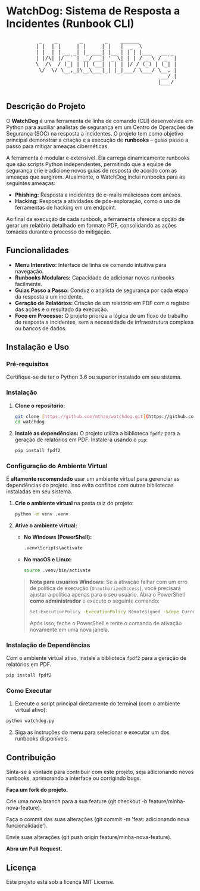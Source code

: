 # WatchDog: Sistema de Resposta a Incidentes (Runbook CLI)

<div align="center">
    <pre>
     _    _       _       _    ______            
    | |  | |     | |     | |   |  _  \           
    | |  | | __ _| |_ ___| |__ | | | |___   __ _ 
    | |/\| |/ _` | __/ __| '_ \| | | / _ \ / _` |
    \  /\  / (_| | || (__| | | | |/ / (_) | (_| |
     \/  \/ \__,_|\__\___|_| |_|___/ \___/ \__, |
                                            __/ |
                                           |___/ 
    </pre>
</div>

## Descrição do Projeto

O **WatchDog** é uma ferramenta de linha de comando (CLI) desenvolvida em Python para auxiliar analistas de segurança em um Centro de Operações de Segurança (SOC) na resposta a incidentes. O projeto tem como objetivo principal demonstrar a criação e a execução de **runbooks** – guias passo a passo para mitigar ameaças cibernéticas.

A ferramenta é modular e extensível. Ela carrega dinamicamente runbooks que são scripts Python independentes, permitindo que a equipe de segurança crie e adicione novos guias de resposta de acordo com as ameaças que surgirem. Atualmente, o WatchDog inclui runbooks para as seguintes ameaças:

-   **Phishing:** Resposta a incidentes de e-mails maliciosos com anexos.
-   **Hacking:** Resposta a atividades de pós-exploração, como o uso de ferramentas de hacking em um endpoint.

Ao final da execução de cada runbook, a ferramenta oferece a opção de gerar um relatório detalhado em formato PDF, consolidando as ações tomadas durante o processo de mitigação.

## Funcionalidades

-   **Menu Interativo:** Interface de linha de comando intuitiva para navegação.
-   **Runbooks Modulares:** Capacidade de adicionar novos runbooks facilmente.
-   **Guias Passo a Passo:** Conduz o analista de segurança por cada etapa da resposta a um incidente.
-   **Geração de Relatórios:** Criação de um relatório em PDF com o registro das ações e o resultado da execução.
-   **Foco em Processo:** O projeto prioriza a lógica de um fluxo de trabalho de resposta a incidentes, sem a necessidade de infraestrutura complexa ou bancos de dados.

## Instalação e Uso

### Pré-requisitos

Certifique-se de ter o Python 3.6 ou superior instalado em seu sistema.

### Instalação

1.  **Clone o repositório:**
    ```bash
    git clone [https://github.com/mthzo/watchdog.git](https://github.com/mthzo/watchdog.git)
    cd watchdog
    ```
2.  **Instale as dependências:**
    O projeto utiliza a biblioteca `fpdf2` para a geração de relatórios em PDF. Instale-a usando o `pip`:
    ```bash
    pip install fpdf2
    ```

### Configuração do Ambiente Virtual

É **altamente recomendado** usar um ambiente virtual para gerenciar as dependências do projeto. Isso evita conflitos com outras bibliotecas instaladas em seu sistema.

1.  **Crie o ambiente virtual** na pasta raiz do projeto:
    ```bash
    python -m venv .venv
    ```

2.  **Ative o ambiente virtual:**
    * **No Windows (PowerShell):**
        ```bash
        .venv\Scripts\activate
        ```
    * **No macOS e Linux:**
        ```bash
        source .venv/bin/activate
        ```

    > **Nota para usuários Windows:** Se a ativação falhar com um erro de política de execução (`UnauthorizedAccess`), você precisará ajustar a política apenas para o seu usuário. Abra o PowerShell **como administrador** e execute o seguinte comando:
    >
    > ```bash
    > Set-ExecutionPolicy -ExecutionPolicy RemoteSigned -Scope CurrentUser
    > ```
    >
    > Após isso, feche o PowerShell e tente o comando de ativação novamente em uma nova janela.

### Instalação de Dependências

Com o ambiente virtual ativo, instale a biblioteca `fpdf2` para a geração de relatórios em PDF.
```bash
pip install fpdf2
```

### Como Executar

1. Execute o script principal diretamente do terminal (com o ambiente virtual ativo):

```bash
python watchdog.py
```

2. Siga as instruções do menu para selecionar e executar um dos runbooks disponíveis.

## Contribuição

Sinta-se à vontade para contribuir com este projeto, seja adicionando novos runbooks, aprimorando a interface ou corrigindo bugs.

**Faça um fork do projeto.**

Crie uma nova branch para a sua feature (git checkout -b feature/minha-nova-feature).

Faça o commit das suas alterações (git commit -m 'feat: adicionando nova funcionalidade').

Envie suas alterações (git push origin feature/minha-nova-feature).

**Abra um Pull Request.**

## Licença
Este projeto está sob a licença MIT License.
